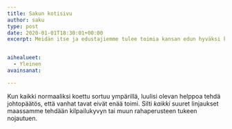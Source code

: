 ```yaml
---
title: Sakun kotisivu
author: saku
type: post
date: 2020-01-01T18:30:01+00:00
excerpt: Meidän itse ja edustajiemme tulee toimia kansan edun hyväksi konsensuksen keinoin. Vain olemalla valmis myönnytyksiin ja todelliseen oikeudenmukaisuuteen tähtääviin ratkaisuihin, voimme ratkaista nykyiset ongelmamme ja varsinkin yhteiskunnan monimutkaistumisen johdosta eteemme tulevat huomisen haasteet.


aihealueet:
  - Yleinen
avainsanat:

---
```

Kun kaikki normaaliksi koettu sortuu ympärillä, luulisi olevan helppoa tehdä johtopäätös, että vanhat tavat eivät enää toimi. Silti <em>kaikki</em> suuret linjaukset maassamme tehdään kilpailukyvyn tai muun rahaperusteen tukeen nojautuen.